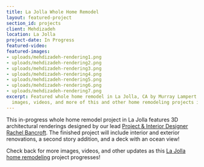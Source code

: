 ```yaml
---
title: La Jolla Whole Home Remodel
layout: featured-project
section_id: projects
client: Mehdizadeh
location: La Jolla
project-date: In Progress
featured-video: 
featured-images:
- uploads/mehdizadeh-rendering1.png
- uploads/mehdizadeh-rendering2.png
- uploads/mehdizadeh-rendering3.png
- uploads/mehdizadeh-rendering4.png
- uploads/mehdizadeh-rendering5.png
- uploads/mehdizadeh-rendering6.png
- uploads/mehdizadeh-rendering7.png
excerpt: Featured whole home remodel in La Jolla, CA by Murray Lampert. Check out
  images, videos, and more of this and other home remodeling projects in San Diego.
---
```


This in-progress whole home remodel project in La Jolla features 3D architectural renderings designed by our lead [Project & Interior Designer Rachel Bancroft](/team-member/rachel-bancroft/). The finished project will include interior and exterior renovations, a second story addition, and a deck with an ocean view!

Check back for more images, videos, and other updates as this [La Jolla home remodeling](/service-locations/la-jolla-design-build-and-remodel-services/) project progresses!
